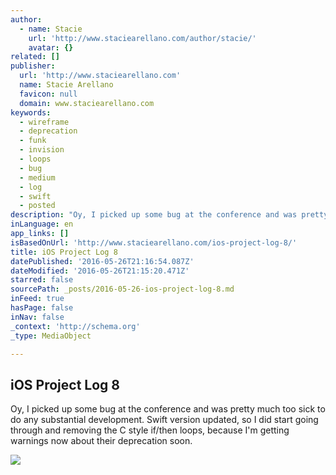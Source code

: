 ```yaml
---
author:
  - name: Stacie
    url: 'http://www.staciearellano.com/author/stacie/'
    avatar: {}
related: []
publisher:
  url: 'http://www.staciearellano.com'
  name: Stacie Arellano
  favicon: null
  domain: www.staciearellano.com
keywords:
  - wireframe
  - deprecation
  - funk
  - invision
  - loops
  - bug
  - medium
  - log
  - swift
  - posted
description: "Oy, I picked up some bug at the conference and was pretty much too sick to do any substantial development. Swift version updated, so I did start going through and removing the C style if/then loops, because I'm getting warnings now about their deprecation soon."
inLanguage: en
app_links: []
isBasedOnUrl: 'http://www.staciearellano.com/ios-project-log-8/'
title: iOS Project Log 8
datePublished: '2016-05-26T21:16:54.087Z'
dateModified: '2016-05-26T21:15:20.471Z'
starred: false
sourcePath: _posts/2016-05-26-ios-project-log-8.md
inFeed: true
hasPage: false
inNav: false
_context: 'http://schema.org'
_type: MediaObject

---
```

<article style=""><h1>iOS Project Log 8</h1><p>Oy, I picked up some bug at the conference and was pretty much too sick to do any substantial development. Swift version updated, so I did start going through and removing the C style if/then loops, because I'm getting warnings now about their deprecation soon.</p><img src="http://i0.wp.com/www.staciearellano.com/wp-content/uploads/2016/04/kitten-sickday.jpg?fit=1200%2C900" /></article>